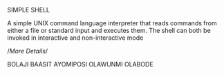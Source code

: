 SIMPLE SHELL

A simple UNIX command language interpreter that reads commands from either a file or standard input and executes them.
The shell can both be invoked in interactive and non-interactive mode

/*More Details*/


BOLAJI BAASIT AYOMIPOSI <Toby16>
OLAWUNMI OLABODE <Victoriabunmi72>
